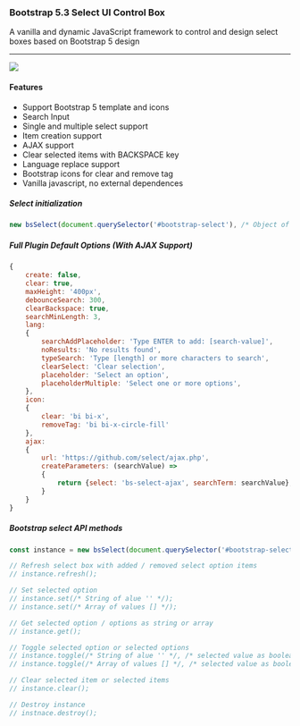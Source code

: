 ### Bootstrap 5.3 Select UI Control Box

A vanilla and dynamic JavaScript framework to control and design select boxes based on Bootstrap 5 design

-----

<a target="_blank" href="https://www.jsdelivr.com/package/gh/SmileYzn/bootstrap-select"><img src="https://data.jsdelivr.com/v1/package/gh/SmileYzn/bootstrap-select/badge"></a>

#### Features
- Support Bootstrap 5 template and icons
- Search Input
- Single and multiple select support
- Item creation support
- AJAX support
- Clear selected items with BACKSPACE key
- Language replace support
- Bootstrap icons for clear and remove tag
- Vanilla javascript, no external dependences


##### Select initialization

``` javascript
new bsSelect(document.querySelector('#bootstrap-select'), /* Object of options */);
```


##### Full Plugin Default Options (With AJAX Support)

``` javascript
{
    create: false,
    clear: true,
    maxHeight: '400px',
    debounceSearch: 300,
    clearBackspace: true,
    searchMinLength: 3,
    lang:
    {
        searchAddPlaceholder: 'Type ENTER to add: [search-value]',
        noResults: 'No results found',
        typeSearch: 'Type [length] or more characters to search',
        clearSelect: 'Clear selection',
        placeholder: 'Select an option',
        placeholderMultiple: 'Select one or more options',
    },
    icon:
    {
        clear: 'bi bi-x',
        removeTag: 'bi bi-x-circle-fill'
    },
    ajax:
    {
        url: 'https://github.com/select/ajax.php',
        createParameters: (searchValue) =>
        {
            return {select: 'bs-select-ajax', searchTerm: searchValue};
        }
    }
}
```


##### Bootstrap select API methods

``` javascript
const instance = new bsSelect(document.querySelector('#bootstrap-select'), /* Object of options */);

// Refresh select box with added / removed select option items
// instance.refresh();

// Set selected option
// instance.set(/* String of alue '' */);
// instance.set(/* Array of values [] */);

// Get selected option / options as string or array
// instance.get();

// Toggle selected option or selected options
// instance.toggle(/* String of alue '' */, /* selected value as boolean true or false*/);
// instance.toggle(/* Array of values [] */, /* selected value as boolean true or false*/);

// Clear selected item or selected items
// instance.clear();

// Destroy instance
// instnace.destroy();
```
